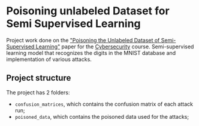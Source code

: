 # Poisoning unlabeled Dataset for Semi Supervised Learning

Project  work  done  on  the  ["Poisoning  the  Unlabeled  Dataset  of Semi-Supervised Learning"](https://www.usenix.org/conference/usenixsecurity21/presentation/carlini-poisoning) paper for the [Cybersecurity](https://www.unibo.it/it/didattica/insegnamenti/insegnamento/2021/455463) course.
Semi-supervised learning model that recognizes the digits in the MNIST database and implementation of various attacks.

## Project structure
The project has 2 folders:

- `confusion_matrices`, which contains the confusion matrix of each attack run;
- `poisoned_data`, which contains the poisoned data used for the attacks;

